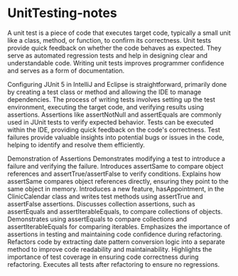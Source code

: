 # UnitTesting-notes

A unit test is a piece of code that executes target code, typically a small unit like a class, method, or function, to confirm its correctness.
Unit tests provide quick feedback on whether the code behaves as expected.
They serve as automated regression tests and help in designing clear and understandable code.
Writing unit tests improves programmer confidence and serves as a form of documentation.

Configuring JUnit 5 in IntelliJ and Eclipse is straightforward, primarily done by creating a test class or method and allowing the IDE to manage dependencies.
The process of writing tests involves setting up the test environment, executing the target code, and verifying results using assertions.
Assertions like assertNotNull and assertEquals are commonly used in JUnit tests to verify expected behavior.
Tests can be executed within the IDE, providing quick feedback on the code's correctness.
Test failures provide valuable insights into potential bugs or issues in the code, helping to identify and resolve them efficiently.

Demonstration of Assertions Demonstrates modifying a test to introduce a failure and verifying the failure.
Introduces assertSame to compare object references and assertTrue/assertFalse to verify conditions.
Explains how assertSame compares object references directly, ensuring they point to the same object in memory.
Introduces a new feature, hasAppointment, in the ClinicCalendar class and writes test methods using assertTrue and assertFalse assertions.
Discusses collection assertions, such as assertEquals and assertIterableEquals, to compare collections of objects.
Demonstrates using assertEquals to compare collections and assertIterableEquals for comparing iterables.
Emphasizes the importance of assertions in testing and maintaining code confidence during refactoring.
Refactors code by extracting date pattern conversion logic into a separate method to improve code readability and maintainability.
Highlights the importance of test coverage in ensuring code correctness during refactoring.
Executes all tests after refactoring to ensure no regressions.
